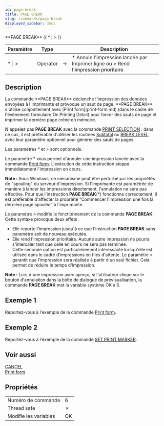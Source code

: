 ```yaml
---
id: page-break
title: PAGE BREAK
slug: /commands/page-break
displayed_sidebar: docs
---
```


<!--REF #_command_.PAGE BREAK.Syntax-->**PAGE BREAK** {( * | > )}<!-- END REF-->
<!--REF #_command_.PAGE BREAK.Params-->
| Paramètre | Type |  | Description |
| --- | --- | --- | --- |
| * &#124; > |Operator| &#8594;  | * Annule l'impression lancée par Imprimer ligne ou > Rend l'impression prioritaire |

<!-- END REF-->

## Description 

<!--REF #_command_.PAGE BREAK.Summary-->La commande **PAGE BREAK** déclenche l'impression des données envoyées à l'imprimante et provoque un saut de page.<!-- END REF--> **PAGE BREAK** s'utilise conjointement avec [Print form](print-form.md) (dans le cadre de l'événement formulaire On Printing Detail) pour forcer des sauts de page et imprimer la dernière page créée en mémoire.   
N'appelez pas **PAGE BREAK** avec la commande [PRINT SELECTION](print-selection.md) : dans ce cas, il est préférable d'utiliser les routines [Subtotal](subtotal.md) ou [BREAK LEVEL](break-level.md) avec leur paramètre optionnel pour générer des sauts de pages.

Les paramètres *\** et *\>* sont optionnels.

Le paramètre \* vous permet d'annuler une impression lancée avec la commande [Print form](print-form.md). L'exécution de cette instruction stoppe immédiatement l'impression en cours. 

**Note :** Sous Windows, ce mécanisme peut être perturbé par les propriétés de "spouling" du serveur d'impression. Si l'imprimante est paramétrée de manière à lancer les impressions directement, l'annulation ne sera pas effective. Pour que l'instruction **PAGE BREAK**(\*) fonctionne correctement, il est préférable d'affecter la propriété "Commencer l'impression une fois la dernière page spoulée" à l'imprimante. 

Le paramètre *\>* modifie le fonctionnement de la commande **PAGE BREAK**. Cette syntaxe provoque deux effets :

* Elle reporte l'impression jusqu'à ce que l'instruction **PAGE BREAK** sans paramètre soit de nouveau exécutée.
* Elle rend l'impression prioritaire. Aucune autre impression ne pourra s'intercaler tant que celle en cours ne sera pas terminée.  
Cette seconde option est particulièrement intéressante lorsqu'elle est utilisée dans le cadre d'impressions en files d'attente. Le paramètre > garantit que l'impression sera réalisée à partir d'un seul fichier. Cela permet de réduire le temps d'impression.

**Note :** Lors d'une impression avec aperçu, si l'utilisateur clique sur le bouton d'annulation dans la boîte de dialogue de prévisualisation, la commande **PAGE BREAK** met la variable système OK à 0.

## Exemple 1 

Reportez-vous à l'exemple de la commande [Print form](print-form.md).

## Exemple 2 

Reportez-vous à l'exemple de la commande [SET PRINT MARKER](set-print-marker.md). 

## Voir aussi 

[CANCEL](cancel.md)  
[Print form](print-form.md)  

## Propriétés

|  |  |
| --- | --- |
| Numéro de commande | 6 |
| Thread safe | &cross; |
| Modifie les variables | OK |


